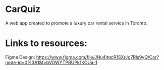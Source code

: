 # CarQuiz

A web app created to promote a luxury car rental service in Toronto.

# Links to resources:

Figma Design: https://www.figma.com/file/JHu4ltqcR1SXrJg7Rls9yQ/Car?node-id=0%3A1&t=bVOWYTPBUPk1KOUa-1
